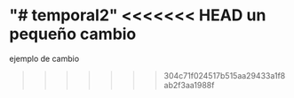 "# temporal2" 
<<<<<<< HEAD
un pequeño cambio 
=======
ejemplo de cambio
>>>>>>> 304c71f024517b515aa29433a1f8ab2f3aa1988f

